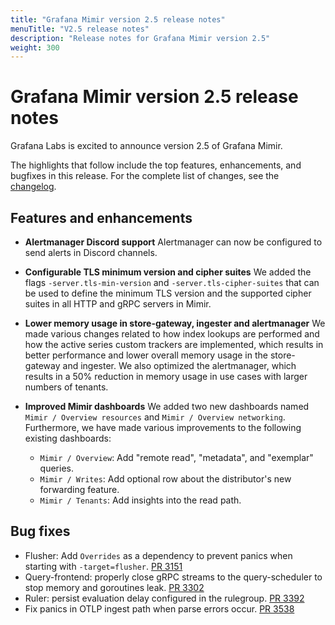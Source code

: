 ```yaml
---
title: "Grafana Mimir version 2.5 release notes"
menuTitle: "V2.5 release notes"
description: "Release notes for Grafana Mimir version 2.5"
weight: 300
---
```


# Grafana Mimir version 2.5 release notes

Grafana Labs is excited to announce version 2.5 of Grafana Mimir.

The highlights that follow include the top features, enhancements, and bugfixes in this release. For the complete list of changes, see the [changelog](https://github.com/grafana/mimir/blob/main/CHANGELOG.md).

## Features and enhancements

- **Alertmanager Discord support**
  Alertmanager can now be configured to send alerts in Discord channels.

- **Configurable TLS minimum version and cipher suites**
  We added the flags `-server.tls-min-version` and `-server.tls-cipher-suites` that can be used to define the minimum TLS version and the supported cipher suites in all HTTP and gRPC servers in Mimir.

- **Lower memory usage in store-gateway, ingester and alertmanager**
  We made various changes related to how index lookups are performed and how the active series custom trackers are implemented, which results in better performance and lower overall memory usage in the store-gateway and ingester.
  We also optimized the alertmanager, which results in a 50% reduction in memory usage in use cases with larger numbers of tenants.

- **Improved Mimir dashboards**
  We added two new dashboards named `Mimir / Overview resources` and `Mimir / Overview networking`. Furthermore, we have made various improvements to the following existing dashboards:
  - `Mimir / Overview`: Add "remote read", "metadata", and "exemplar" queries.
  - `Mimir / Writes`: Add optional row about the distributor's new forwarding feature.
  - `Mimir / Tenants`: Add insights into the read path.

## Bug fixes

- Flusher: Add `Overrides` as a dependency to prevent panics when starting with `-target=flusher`. [PR 3151](https://github.com/grafana/mimir/pull/3151)
- Query-frontend: properly close gRPC streams to the query-scheduler to stop memory and goroutines leak. [PR 3302](https://github.com/grafana/mimir/pull/3302)
- Ruler: persist evaluation delay configured in the rulegroup. [PR 3392](https://github.com/grafana/mimir/pull/3392)
- Fix panics in OTLP ingest path when parse errors occur. [PR 3538](https://github.com/grafana/mimir/pull/3538)
